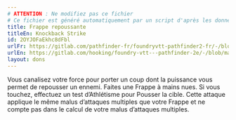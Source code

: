```yaml
---
# ATTENTION : Ne modifiez pas ce fichier
# Ce fichier est généré automatiquement par un script d'après les données du module Foundry VTT officiel et de sa traduction
title: Frappe repoussante
titleEn: Knockback Strike
id: 2OYJOFaEkhc8dFbl
urlFr: https://gitlab.com/pathfinder-fr/foundryvtt-pathfinder2-fr/-/blob/master/data/feats/2OYJOFaEkhc8dFbl.htm
urlEn: https://gitlab.com/hooking/foundry-vtt---pathfinder-2e/-/blob/master/packs/data/feats.db/knockback-strike.json
layout: dons
---
```

Vous canalisez votre force pour porter un coup dont la puissance vous permet de repousser un ennemi. Faites une Frappe à mains nues. Si vous touchez, effectuez un test d’Athlétisme pour Pousser la cible. Cette attaque applique le même malus d’attaques multiples que votre Frappe et ne compte pas dans le calcul de votre malus d’attaques multiples.
